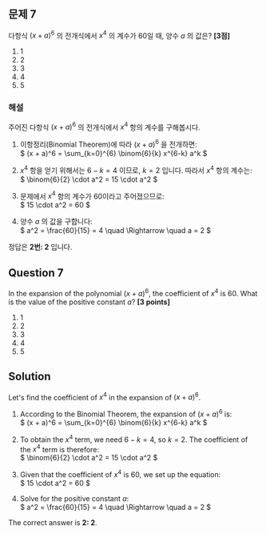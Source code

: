 ## 문제 7  
다항식 $(x + a)^6$ 의 전개식에서 $x^4$ 의 계수가 60일 때, 양수 $a$ 의 값은? **[3점]**

1. 1  
2. 2  
3. 3  
4. 4  
5. 5  

### 해설  
주어진 다항식 $(x + a)^6$ 의 전개식에서 $x^4$ 항의 계수를 구해봅시다.

1. 이항정리(Binomial Theorem)에 따라 $(x + a)^6$ 을 전개하면:  
   $
   (x + a)^6 = \sum_{k=0}^{6} \binom{6}{k} x^{6-k} a^k
   $
   
2. $x^4$ 항을 얻기 위해서는 $6 - k = 4$ 이므로, $k = 2$ 입니다. 따라서 $x^4$ 항의 계수는:  
   $
   \binom{6}{2} \cdot a^2 = 15 \cdot a^2
   $
   
3. 문제에서 $x^4$ 항의 계수가 60이라고 주어졌으므로:  
   $
   15 \cdot a^2 = 60
   $
   
4. 양수 $a$ 의 값을 구합니다:  
   $
   a^2 = \frac{60}{15} = 4 \quad \Rightarrow \quad a = 2
   $

정답은 **2번: 2** 입니다.

## Question 7  
In the expansion of the polynomial $(x + a)^6$, the coefficient of $x^4$ is 60. What is the value of the positive constant $a$? **[3 points]**

1. 1  
2. 2  
3. 3  
4. 4  
5. 5  

## Solution  
Let's find the coefficient of $x^4$ in the expansion of $(x + a)^6$.

1. According to the Binomial Theorem, the expansion of $(x + a)^6$ is:  
   $
   (x + a)^6 = \sum_{k=0}^{6} \binom{6}{k} x^{6-k} a^k
   $
   
2. To obtain the $x^4$ term, we need $6 - k = 4$, so $k = 2$. The coefficient of the $x^4$ term is therefore:  
   $
   \binom{6}{2} \cdot a^2 = 15 \cdot a^2
   $
   
3. Given that the coefficient of $x^4$ is 60, we set up the equation:  
   $
   15 \cdot a^2 = 60
   $
   
4. Solve for the positive constant $a$:  
   $
   a^2 = \frac{60}{15} = 4 \quad \Rightarrow \quad a = 2
   $

The correct answer is **2: 2**.
